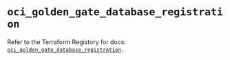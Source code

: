 # `oci_golden_gate_database_registration`

Refer to the Terraform Registory for docs: [`oci_golden_gate_database_registration`](https://registry.terraform.io/providers/oracle/oci/6.18.0/docs/resources/golden_gate_database_registration).
